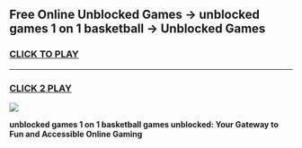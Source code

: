 
## Free Online Unblocked Games → unblocked games 1 on 1 basketball → Unblocked Games
<h3>
<a href="https://premium.freeplayer.one?title=unblocked_games_1_on_1_basketball&ref=21F">CLICK TO PLAY</a></h3>
<hr>

<h3>
<a href="https://premium.freeplayer.one?title=unblocked_games_1_on_1_basketball&ref=21F">CLICK 2 PLAY</a>
  
</h3>

<a href="https://premium.freeplayer.one?title=unblocked_games_1_on_1_basketball&ref=21F/"><img src="https://clearcache.store/games.png"></a>


**unblocked games 1 on 1 basketball games unblocked: Your Gateway to Fun and Accessible Online Gaming**
